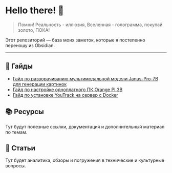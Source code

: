 # Hello there! 👋

>Помни! Реальность - иллюзия, Вселенная - голограмма, покупай золото, ПОКА!

Этот репозиторий — база моих заметок, которые я постепенно переношу из Obsidian.

---

## 🚀 Гайды

- [Гайд по разворачиванию мультимодальной модели Janus-Pro-7B для генерации картинок](guides/janus-pro-7b-deploy-guide.md)
- [Гайд по настройке одноплатного ПК Orange PI 3B](guides/orange-pi-3b-setup-guide.md)
- [Гайд по установке YouTrack на сервер с Docker](guides/youtrack-docker-deploy-guide.md)

## 📚 Ресурсы

Тут будут полезные ссылки, документация и дополнительный материал по темам.

## 📝 Статьи

Тут будет аналитика, обзоры и погружения в технические и культурные вопросы.
